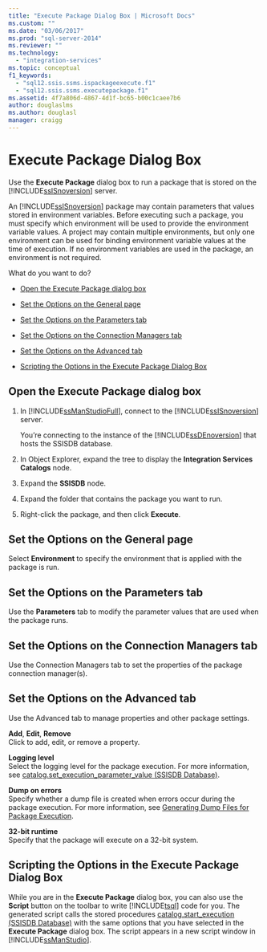 ```yaml
---
title: "Execute Package Dialog Box | Microsoft Docs"
ms.custom: ""
ms.date: "03/06/2017"
ms.prod: "sql-server-2014"
ms.reviewer: ""
ms.technology: 
  - "integration-services"
ms.topic: conceptual
f1_keywords: 
  - "sql12.ssis.ssms.ispackageexecute.f1"
  - "sql12.ssis.ssms.executepackage.f1"
ms.assetid: 4f7a806d-4867-4d1f-bc65-b00c1caee7b6
author: douglaslms
ms.author: douglasl
manager: craigg
---
```

# Execute Package Dialog Box
  Use the **Execute Package** dialog box to run a package that is stored on the [!INCLUDE[ssISnoversion](../includes/ssisnoversion-md.md)] server.  
  
 An [!INCLUDE[ssISnoversion](../includes/ssisnoversion-md.md)] package may contain parameters that values stored in environment variables. Before executing such a package, you must specify which environment will be used to provide the environment variable values. A project may contain multiple environments, but only one environment can be used for binding environment variable values at the time of execution. If no environment variables are used in the package, an environment is not required.  
  
 What do you want to do?  
  
-   [Open the Execute Package dialog box](#open_dialog)  
  
-   [Set the Options on the General page](#general)  
  
-   [Set the Options on the Parameters tab](#parameters)  
  
-   [Set the Options on the Connection Managers tab](#connection)  
  
-   [Set the Options on the Advanced tab](#advanced)  
  
-   [Scripting the Options in the Execute Package Dialog Box](#script)  
  
##  <a name="open_dialog"></a> Open the Execute Package dialog box  
  
1.  In [!INCLUDE[ssManStudioFull](../includes/ssmanstudiofull-md.md)], connect to the [!INCLUDE[ssISnoversion](../includes/ssisnoversion-md.md)] server.  
  
     You’re connecting to the instance of the [!INCLUDE[ssDEnoversion](../includes/ssdenoversion-md.md)] that hosts the SSISDB database.  
  
2.  In Object Explorer, expand the tree to display the **Integration Services Catalogs** node.  
  
3.  Expand the **SSISDB** node.  
  
4.  Expand the folder that contains the package you want to run.  
  
5.  Right-click the package, and then click **Execute**.  
  
##  <a name="general"></a> Set the Options on the General page  
 Select **Environment** to specify the environment that is applied with the package is run.  
  
##  <a name="parameters"></a> Set the Options on the Parameters tab  
 Use the **Parameters** tab to modify the parameter values that are used when the package runs.  
  
##  <a name="connection"></a> Set the Options on the Connection Managers tab  
 Use the Connection Managers tab to set the properties of the package connection manager(s).  
  
##  <a name="advanced"></a> Set the Options on the Advanced tab  
 Use the Advanced tab to manage properties and other package settings.  
  
 **Add**, **Edit**, **Remove**  
 Click to add, edit, or remove a property.  
  
 **Logging level**  
 Select the logging level for the package execution. For more information, see [catalog.set_execution_parameter_value &#40;SSISDB Database&#41;](/sql/integration-services/system-stored-procedures/catalog-set-execution-parameter-value-ssisdb-database).  
  
 **Dump on errors**  
 Specify whether a dump file is created when errors occur during the package execution. For more information, see [Generating Dump Files for Package Execution](troubleshooting/generating-dump-files-for-package-execution.md).  
  
 **32-bit runtime**  
 Specify that the package will execute on a 32-bit system.  
  
##  <a name="script"></a> Scripting the Options in the Execute Package Dialog Box  
 While you are in the **Execute Package** dialog box, you can also use the **Script** button on the toolbar to write [!INCLUDE[tsql](../includes/tsql-md.md)] code for you. The generated script calls the stored procedures [catalog.start_execution &#40;SSISDB Database&#41;](/sql/integration-services/system-stored-procedures/catalog-start-execution-ssisdb-database) with the same options that you have selected in the **Execute Package** dialog box. The script appears in a new script window in [!INCLUDE[ssManStudio](../includes/ssmanstudio-md.md)].  
  
  
